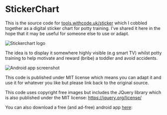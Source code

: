# StickerChart
This is the source code for [tools.withcode.uk/sticker](tools.withcode.uk/sticker) which I cobbled together as a digital sticker chart for potty training. I've shared it here in the hope that it may be useful for someone else to use or adapt.

![Stickerchart logo](https://lh3.googleusercontent.com/I_93q6iWrjXxMshlZyB-uJ-07eSVxlTXRVULjOl152NHk462Uw0dPHq7373j5PDMig=w300-rw)



The idea is to display it somewhere highly visible (e.g smart TV) whilst potty training to help motivate and reward (bribe) a toddler and avoid accidents. 

![Android app screenshot](https://lh3.googleusercontent.com/vJ4OFJh_shMXQgmhDcV_s0MfWFBE17awJke0dnM5-rvTswhBWCi4iZtpDIgSnE6gXQ=h900-rw)

This code is published under MIT license which means you can adapt it and use it for whatever you like but please link back to the original source.

This code uses copyright free images but includes the JQuery library which is also published under the MIT license: https://jquery.org/license/

You can also download a free (and ad-free) android app [here](https://play.google.com/store/apps/details?id=com.pddring.stickerchart): 
